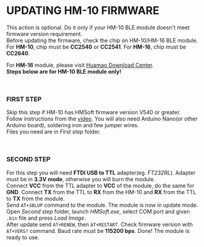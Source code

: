 # UPDATING HM-10 FIRMWARE

This action is optional. Do it only if your HM-10 BLE module doesn't meet firmware version requirement.<br/>
Before updating the firmware, check the chip on HM-10/HM-16 BLE module.
For <b>HM-10</b>, chip must be <b>CC2540</b> or <b>CC2541</b>.
For <b>HM-16</b>, chip must be <b>CC2640</b>.

For <b>HM-16</b> module, please visit <a href="http://www.jnhuamao.cn/download_rom_en.asp?id=1" target="_blank" title="Click to visit Huamao web site">Huamao Download Center</a>.
<br/>
<b>Steps below are for HM-10 BLE module only!</b><br/>

<br/>

### FIRST STEP

Skip this step if HM-10 has HMSoft firmware version V540 or greater.
Follow instructions from the <a href="https://www.youtube.com/watch?v=ez3491-v8Og" title="Youtube video" target="_blank">video</a>.
You will also need Arduino Nano(or other Arduino board), soldering iron and few jumper wires.<br/>
Files you need are in <i>First step</i> folder.

<br/>

### SECOND STEP

For this step you will need <b>FTDI USB to TTL</b> adapter(eg. <i>FT232RL</i>). Adapter must be in <b>3.3V mode</b>, otherwise you will burn the module.<br/>
Connect <b>VCC</b> from the TTL adapter to <b>VCC</b> of the module, do the same for <b>GND</b>. Connect <b>TX</b> from the TTL to <b>RX</b> from the HM-10 and <b>RX</b> from the TTL to <b>TX</b> from the module.<br/>
Send `AT+SBLUP` command to the module. The module is now in update mode. Open <i>Second step</i> folder, launch <i>HMSoft.exe</i>, select COM port and given `.bin` file and press <i>Load Image</i>.<br/>
After update send `AT+RENEW`, then `AT+RESTART`. Check firmware version with `AT+VERS?` command. Baud rate must be <b>115200 bps</b>. Done! The module is ready to use.

